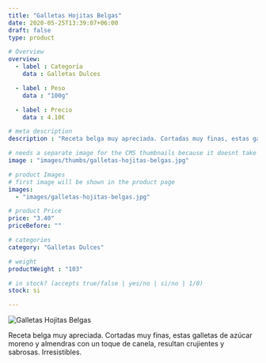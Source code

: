 ```yaml
---
title: "Galletas Hojitas Belgas"
date: 2020-05-25T13:39:07+06:00
draft: false
type: product

# Overview
overview:
  - label : Categoría
    data : Galletas Dulces

  - label : Peso
    data : "100g"

  - label : Precio
    data : 4.10€

# meta description
description : "Receta belga muy apreciada. Cortadas muy finas, estas galletas de azúcar moreno y almendras con un toque de canela, resultan crujientes y sabrosas. Irresistibles."

# needs a separate image for the CMS thumbnails because it doesnt take arrays (slideshow images)
image : "images/thumbs/galletas-hojitas-belgas.jpg"

# product Images
# first image will be shown in the product page
images:
  - "images/galletas-hojitas-belgas.jpg"

# product Price
price: "3.40"
priceBefore: ""

# categories
category: "Galletas Dulces"

# weight
productWeight : "103"

# in stock? (accepts true/false | yes/no | si/no | 1/0)
stock: si

---
```

![Galletas Hojitas Belgas](/images/galletas-hojitas-belgas.jpg "Galletas Hojitas Belgas")

Receta belga muy apreciada. Cortadas muy finas, estas galletas de azúcar moreno y almendras con un toque de canela, resultan crujientes y sabrosas. Irresistibles.
